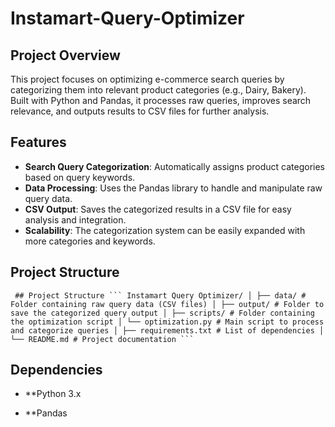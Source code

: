 # Instamart-Query-Optimizer

## Project Overview
This project focuses on optimizing e-commerce search queries by categorizing them into relevant product categories (e.g., Dairy, Bakery). Built with Python and Pandas, it processes raw queries, improves search relevance, and outputs results to CSV files for further analysis.

## Features

- **Search Query Categorization**: Automatically assigns product categories based on query keywords.
- **Data Processing**: Uses the Pandas library to handle and manipulate raw query data.
- **CSV Output**: Saves the categorized results in a CSV file for easy analysis and integration.
- **Scalability**: The categorization system can be easily expanded with more categories and keywords.

## Project Structure

<pre><code> ## Project Structure ``` Instamart Query Optimizer/ │ ├── data/ # Folder containing raw query data (CSV files) │ ├── output/ # Folder to save the categorized query output │ ├── scripts/ # Folder containing the optimization script │ └── optimization.py # Main script to process and categorize queries │ ├── requirements.txt # List of dependencies │ └── README.md # Project documentation ``` </code></pre>

## Dependencies

- **Python 3.x

- **Pandas



